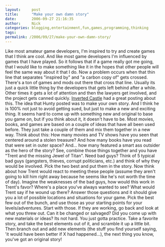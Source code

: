```yaml
---
layout:     post
title:      "Make your own damn story"
date:       2006-09-27 21:16:35
author:     Nick
categories: blogging,entertainment,fun,games,programming,thinking
tags:  
permalink: /2006/09/27/make-your-own-damn-story/
---
```

Like most amateur game developers, I'm inspired to try and create games that I think are cool. And like most game developers I'm influenced by games that I have played. So it follows that if a game really got me going, that I would like to make something like it in the hopes that other people will feel the same way about it that I do. Now a problem occurs when that thin line that separates "inspired by" and "a carbon copy of" gets crossed. There's a ton of games and mods out there that cross that line. Usually its just a quick little thing by the developers that gets left behind after a while. Other times it gets a lot of attention and then the lawyers get involved, and the project gets canned quickly. [Inverted Castle](http://www.invertedcastle.com/archives/2006/09/13/make-up-your-own-damned-ip/) had a great posting about this. The idea that Hunty posted was to make your own story. And I think he is 100% not just to avoid getting sued, but just to make a new and exciting thing. It seems hard to come up with something new and original to base you game on, but if you think about it, it doesn't have to be. Most movies, books, and games are based on a couple of ideas that have all been used before. They just take a couple of them and mix them together in a new way. Think about this: How many movies and TV shows have you seen that centered around a stolen treasure? And how many books have you read that were set in outer space? And... how many featured a smart ass outsider as the hero of the story? See, combine those things together and you have "Trent and the missing Jewel of Titan". Need bad guys? Think of 5 typical bad guys (gangsters, thieves, corrupt politicians, etc.) and think of why they would be involved. Pick the two best and put them in the story. Now think about how Trent would react to meeting these people (assume they aren't going to kill him right away because he seems like he's not worth the time of day). Imagine the weaknesses of the bad guys, how would this work in Trent's favor? Where's a place you've always wanted to see? What would Trent say if he wound up there? Answer those questions and it should give you a lot of possible locations and situations for your game. Pick the best few out of the bunch, and use those as your starting points for your levels/adventures. Start with those. If they are working, go back and look at what you threw out. Can it be changed or salvaged? Did you come up with new materials or ideas? Its not hard. You just gotta practice. Take a favorite story, and take the best elements out of it, and scramble it up a little bit. Then branch out and add new elements (the stuff you find yourself saying, 'it would have been better if X had happened...), the next thing you know, you've got an original story!
